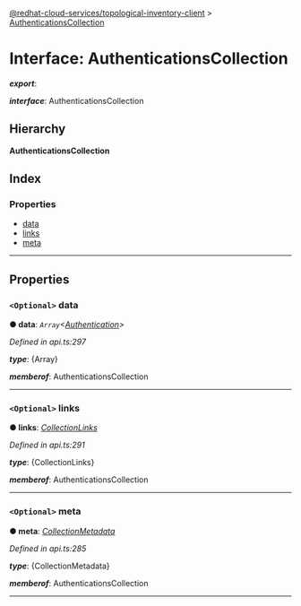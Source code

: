 [@redhat-cloud-services/topological-inventory-client](../README.md) > [AuthenticationsCollection](../interfaces/authenticationscollection.md)

# Interface: AuthenticationsCollection

*__export__*: 

*__interface__*: AuthenticationsCollection

## Hierarchy

**AuthenticationsCollection**

## Index

### Properties

* [data](authenticationscollection.md#data)
* [links](authenticationscollection.md#links)
* [meta](authenticationscollection.md#meta)

---

## Properties

<a id="data"></a>

### `<Optional>` data

**● data**: *`Array`<[Authentication](authentication.md)>*

*Defined in api.ts:297*

*__type__*: {Array}

*__memberof__*: AuthenticationsCollection

___
<a id="links"></a>

### `<Optional>` links

**● links**: *[CollectionLinks](collectionlinks.md)*

*Defined in api.ts:291*

*__type__*: {CollectionLinks}

*__memberof__*: AuthenticationsCollection

___
<a id="meta"></a>

### `<Optional>` meta

**● meta**: *[CollectionMetadata](collectionmetadata.md)*

*Defined in api.ts:285*

*__type__*: {CollectionMetadata}

*__memberof__*: AuthenticationsCollection

___

